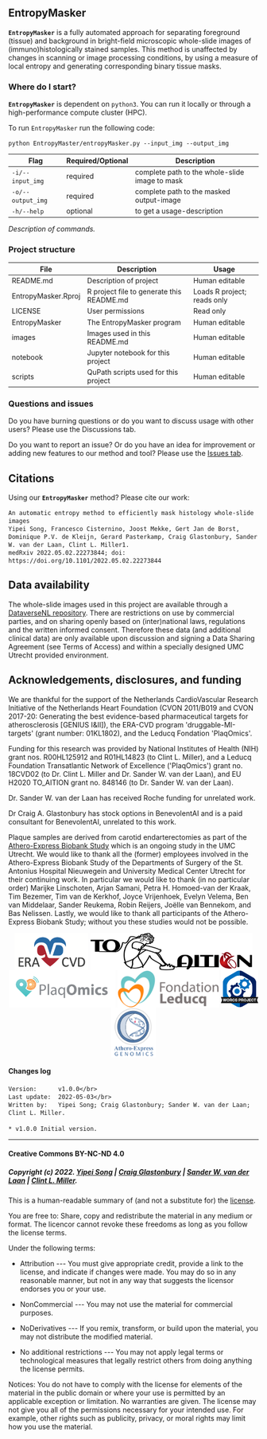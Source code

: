 ## EntropyMasker

<!-- Please add a brief introduction to explain what the project is about    -->

**`EntropyMasker`** is a fully automated approach for separating foreground (tissue) and background in bright-field microscopic whole-slide images of (immuno)histologically stained samples. This method is unaffected by changes in scanning or image processing conditions, by using a measure of local entropy and generating corresponding binary tissue masks.

### Where do I start?

**`EntropyMasker`** is dependent on `python3`. You can run it locally or through a high-performance compute cluster (HPC). <!-- We created
detailed instructions in the wiki to install the necessary
`python`-libraries.-->

To run `EntropyMasker` run the following code:

    python EntropyMaster/entropyMasker.py --input_img --output_img

| Flag              | Required/Optional | Description                                    |
|------------------|------------------|-------------------------------------|
| `-i/--input_img`  | required          | complete path to the whole-slide image to mask |
| `-o/--output_img` | required          | complete path to the masked output-image       |
| `-h/--help`       | optional          | to get a usage-description                     |

_Description of commands._


### Project structure

<!--  You can add rows to this table, using "|" to separate columns.         -->

| File                | Description                               | Usage                       |
|-------------------|-------------------------------|----------------------|
| README.md           | Description of project                    | Human editable              |
| EntropyMasker.Rproj | R project file to generate this README.md | Loads R project; reads only |
| LICENSE             | User permissions                          | Read only                   |
| EntropyMasker       | The EntropyMasker program                 | Human editable              |
| images              | Images used in this README.md             | Human editable              |
| notebook            | Jupyter notebook for this project         | Human editable              |
| scripts             | QuPath scripts used for this project      | Human editable              |

### Questions and issues

Do you have burning questions or do you want to discuss usage with other users? Please use the Discussions tab.

Do you want to report an issue? Or do you have an idea for improvement or adding new features to our method and tool? Please use the [Issues tab](https://github.com/CirculatoryHealth/EntropyMasker/issues).

## Citations

Using our **`EntropyMasker`** method? Please cite our work:

    An automatic entropy method to efficiently mask histology whole-slide images
    Yipei Song, Francesco Cisternino, Joost Mekke, Gert Jan de Borst, Dominique P.V. de Kleijn, Gerard Pasterkamp, Craig Glastonbury, Sander W. van der Laan, Clint L. Miller1.
    medRxiv 2022.05.02.22273844; doi: https://doi.org/10.1101/2022.05.02.22273844

## Data availability

The whole-slide images used in this project are available through a [DataverseNL repository](https://doi.org/10.34894/QI135J "ExpressScan: Histological whole-slide image data from the Athero-Express (AE) and Aneurysm-Express (AAA) Biobank Studies"). There are restrictions on use by commercial parties, and on sharing openly based on (inter)national laws, regulations and the written informed consent. Therefore these data (and additional clinical data) are only available upon discussion and signing a Data Sharing Agreement (see Terms of Access) and within a specially designed UMC Utrecht provided environment.

## Acknowledgements, disclosures, and funding

We are thankful for the support of the Netherlands CardioVascular Research Initiative of the Netherlands Heart Foundation (CVON 2011/B019 and CVON 2017-20: Generating the best evidence-based pharmaceutical targets for atherosclerosis [GENIUS I&II]), the ERA-CVD program 'druggable-MI-targets' (grant number: 01KL1802), and the Leducq Fondation 'PlaqOmics'.

Funding for this research was provided by National Institutes of Health (NIH) grant nos. R00HL125912 and R01HL14823 (to Clint L. Miller), and a Leducq Foundation Transatlantic Network of Excellence ('PlaqOmics') grant no. 18CVD02 (to Dr. Clint L. Miller and Dr. Sander W. van der Laan), and EU H2020 TO_AITION grant no. 848146 (to Dr. Sander W. van der Laan).

Dr. Sander W. van der Laan has received Roche funding for unrelated work.

Dr Craig A. Glastonbury has stock options in BenevolentAI and is a paid consultant for BenevolentAI, unrelated to this work.

Plaque samples are derived from carotid endarterectomies as part of the [Athero-Express Biobank Study](https://doi.org/10.1007/s10564-004-2304-6) which is an ongoing study in the UMC Utrecht. We would like to thank all the (former) employees involved in the Athero-Express Biobank Study of the Departments of Surgery of the St. Antonius Hospital Nieuwegein and University Medical Center Utrecht for their continuing work. In particular we would like to thank (in no particular order) Marijke Linschoten, Arjan Samani, Petra H. Homoed-van der Kraak, Tim Bezemer, Tim van de Kerkhof, Joyce Vrijenhoek, Evelyn Velema, Ben van Middelaar, Sander Reukema, Robin Reijers, Joëlle van Bennekom, and Bas Nelissen. Lastly, we would like to thank all participants of the Athero-Express Biobank Study; without you these studies would not be possible.

<center><a href='https://www.era-cvd.eu'><img src="images/ERA_CVD_Logo_CMYK.png" align="center" height="75"/></a> <a href='https://www.to-aition.eu'><img src="images/to_aition.png" align="center" height="75"/></a> <a href='https://www.plaqomics.com'><img src="images/leducq-logo-large.png" align="center" height="75"/></a> <a href='https://www.fondationleducq.org'><img src="images/leducq-logo-small.png" align="center" height="75"/></a> <a href='https://osf.io/zcvbs/'><img src="images/worcs_icon.png" align="center" height="75"/></a> <a href='https://www.atheroexpress.nl'><img src="images/AE_Genomics_2010.png" align="center" height="100"/></a></center>

#### Changes log

    Version:      v1.0.0</br>
    Last update:  2022-05-03</br>
    Written by:   Yipei Song; Craig Glastonbury; Sander W. van der Laan; Clint L. Miller.
        
    * v1.0.0 Initial version.  

------------------------------------------------------------------------

#### Creative Commons BY-NC-ND 4.0

##### Copyright (c) 2022. [Yipei Song](https://github.com/PetraSong) \| [Craig Glastonbury](https://github.com/GlastonburyC) \| [Sander W. van der Laan](https://github.com/swvanderlaan) \| [Clint L. Miller](https://github.com/clintmil).

This is a human-readable summary of (and not a substitute for) the [license](LICENSE).

You are free to: Share, copy and redistribute the material in any medium or format. The licencor cannot revoke these freedoms as long as you follow the license terms.

Under the following terms:

-   Attribution --- You must give appropriate credit, provide a link to the license, and indicate if changes were made. You may do so in any reasonable manner, but not in any way that suggests the licensor endorses you or your use.

-   NonCommercial --- You may not use the material for commercial purposes.

-   NoDerivatives --- If you remix, transform, or build upon the material, you may not distribute the modified material.

-   No additional restrictions --- You may not apply legal terms or technological measures that legally restrict others from doing anything the license permits.

Notices: You do not have to comply with the license for elements of the material in the public domain or where your use is permitted by an applicable exception or limitation. No warranties are given. The license may not give you all of the permissions necessary for your intended use. For example, other rights such as publicity, privacy, or moral rights may limit how you use the material.
